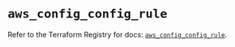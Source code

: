 # `aws_config_config_rule`

Refer to the Terraform Registry for docs: [`aws_config_config_rule`](https://registry.terraform.io/providers/hashicorp/aws/5.62.0/docs/resources/config_config_rule).
